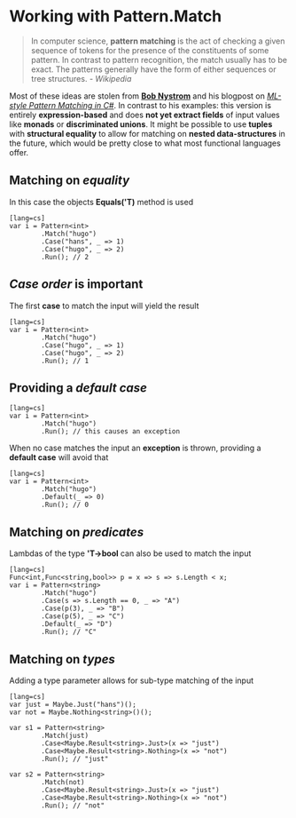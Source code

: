 # Working with Pattern.Match

> In computer science, **pattern matching** is the act of checking
> a given sequence of tokens for the presence of the constituents of some pattern.
> In contrast to pattern recognition, the match usually has to be exact.
> The patterns generally have the form of either sequences or tree structures.
> *- Wikipedia*

Most of these ideas are stolen from [**Bob Nystrom**](http://journal.stuffwithstuff.com/) and his blogpost on [*ML-style Pattern Matching in C#*](http://journal.stuffwithstuff.com/2009/05/13/ml-style-pattern-matching-in-c/).
In contrast to his examples: this version is entirely **expression-based** and does **not yet extract fields** of input values like **monads** or **discriminated unions**. It might be possible to use **tuples** with **structural equality** to allow for matching on **nested data-structures** in the future,
which would be pretty close to what most functional languages offer.

## Matching on *equality*

In this case the objects **Equals('T)** method is used

    [lang=cs]
    var i = Pattern<int>
            .Match("hugo")
            .Case("hans", _ => 1)
            .Case("hugo", _ => 2)
            .Run(); // 2

## *Case order* is important

The first **case** to match the input will yield the result

    [lang=cs]
    var i = Pattern<int>
            .Match("hugo")
            .Case("hugo", _ => 1)
            .Case("hugo", _ => 2)
            .Run(); // 1

## Providing a *default case*

    [lang=cs]
    var i = Pattern<int>
            .Match("hugo")
            .Run(); // this causes an exception

When no case matches the input an **exception** is thrown,
providing a **default case** will avoid that

    [lang=cs]
    var i = Pattern<int>
            .Match("hugo")
            .Default(_ => 0)
            .Run(); // 0

## Matching on *predicates*

Lambdas of the type **'T->bool** can also be used to match the input

    [lang=cs]
    Func<int,Func<string,bool>> p = x => s => s.Length < x;
    var i = Pattern<string>
            .Match("hugo")
            .Case(s => s.Length == 0, _ => "A")
            .Case(p(3), _ => "B")
            .Case(p(5), _ => "C")
            .Default(_ => "D")
            .Run(); // "C"

## Matching on *types*

Adding a type parameter allows for sub-type matching of the input  

    [lang=cs]
    var just = Maybe.Just("hans")();
    var not = Maybe.Nothing<string>()();

    var s1 = Pattern<string>
            .Match(just)
            .Case<Maybe.Result<string>.Just>(x => "just")
            .Case<Maybe.Result<string>.Nothing>(x => "not")
            .Run(); // "just"

    var s2 = Pattern<string>
            .Match(not)
            .Case<Maybe.Result<string>.Just>(x => "just")
            .Case<Maybe.Result<string>.Nothing>(x => "not")
            .Run(); // "not"
